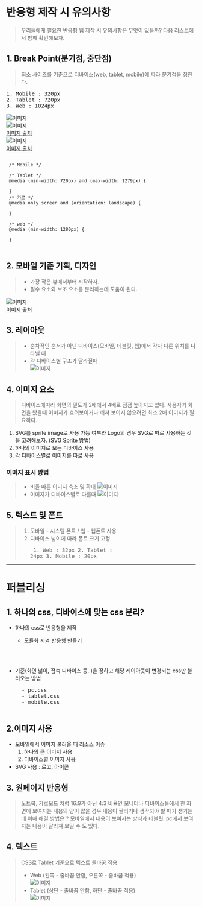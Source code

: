 # 반응형 제작 시 유의사항  
> 우리들에게 필요한 반응형 웹 제작 시 유의사항은 무엇이 있을까? 다음 리스트에서 함께 확인해보자.  

## 1. Break Point(분기점, 중단점)
> 최소 사이즈를 기준으로 디바이스(web, tablet, mobile)에 따라 분기점을 정한다.  
<pre>
1. Mobile : 320px
2. Tablet : 720px
3. Web : 1024px
</pre>

![이미지](/img/responsive-breakpoint01.png)  
![이미지](/img/responsive-breakpoint02.png)  
[이미지 출처](https://uxplanet.org/responsive-design-best-practices-c6d3f5fd163b)  
![이미지](/img/responsive-breakpoint03.jpg)  
[이미지 출처](http://brand-maestro.com/place-powerful-breakpoints-responsive-web-design/)

<pre>
<code>
 /* Mobile */

 /* Tablet */
 @media (min-width: 720px) and (max-width: 1279px) {

 }
 /* 가로 */
 @media only screen and (orientation: landscape) {

 }

 /* web */
 @media (min-width: 1280px) {

 }
</code>
</pre>

## 2. 모바일 기준 기획, 디자인  
> * 가장 작은 뷰에서부터 시작하자.  
> * 필수 요소와 보조 요소를 분리하는데 도움이 된다.

![이미지](/img/design-mobile-first.png)  
[이미지 출처](https://uxplanet.org/responsive-design-best-practices-c6d3f5fd163b)  

## 3. 레이아웃  
> * 순차적인 순서가 아닌 디바이스(모바일, 테블릿, 웹)에서 각자 다른 위치를 나타낼 때  
> * 각 디바이스별 구조가 달라질때  
> ![이미지](/img/layout.jpg)  

## 4. 이미지 요소  
> 디바이스에따라 화면의 밀도가 2배에서 4배로 점점 높아지고 있다. 사용자가 화면을 봤을때 이미지가 흐려보이거나 깨져 보이지 않으려면 최소 2배 이미지가 필요하다.  

1. SVG를 sprite image로 사용 가능 여부와 Logo의 경우 SVG로 따로 사용하는 것을 고려해보자.
    ([SVG Sprite 방법](https://a11y.gitbook.io/graphics-aria/svg-graphics/sprites))
2. 하나의 이미지로 모든 디바이스 사용
3. 각 디바이스별로 이미지를 따로 사용

### 이미지 표시 방법
> * 비율 따른 이미지 축소 및 확대
> ![이미지](/img/image-01.jpg) 
> * 이미지가 디바이스별로 다를때
> ![이미지](/img/image-02.jpg) 


## 5. 텍스트 및 폰트  
> 1. 모바일 - 시스템 폰트 / 웹 - 웹폰트 사용
> 2. 디바이스 넓이에 따라 폰트 크기 고정
    <pre>
    1. Web : 32px
    2. Tablet : 24px
    3. Mobile : 20px
    </pre>

--------------------------

# 퍼블리싱

## 1. 하나의 css, 디바이스에 맞는 css 분리?
* 하나의 css로 반응형을 제작
    * 모듈화 시켜 반응형 만들기
    <pre>

    </pre>

* 기준(화면 넓이, 접속 디바이스 등..)을 정하고 해당 레이아웃이 변경되는 css만 불러오는 방법
    <pre>
    - pc.css
    - tablet.css
    - mobile.css
    </pre>

## 2.이미지 사용
* 모바일에서 이미지 불러올 때 리소스 이슈
    1. 하나의 큰 이미지 사용
    2. 디바이스별 이미지 사용
* SVG 사용 : 로고, 아이콘

## 3. 원페이지 반응형
> 노트북, 가로모드 처럼 16:9가 아닌 4:3 비율인 모니터나 디바이스들에서 한 화면에 보여지는 내용의 양이 많을 경우 내용이 짤리거나 생각되야 할 때가 생기는데 이때 해결 방법은 ? 모바일에서 내용이 보여지는 방식과 테블릿, pc에서 보여지는 내용이 달라져 보일 수 도 있다.


## 4. 텍스트
> CSS로 Tablet 기준으로 텍스트 줄바꿈 적용
> * Web (왼쪽 - 줄바꿈 안함, 오른쪽 - 줄바꿈 적용)  
> ![이미지](/img/text.jpg) 
> * Tablet (상단 - 줄바꿈 안함, 하단 - 줄바꿈 적용)    
> ![이미지](/img/text-nowrap.jpg)  